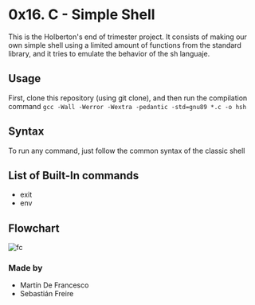 # 0x16. C - Simple Shell #
This is the Holberton's end of trimester project. It consists of making our own simple shell using a limited amount of functions from the standard library, and it tries to emulate the behavior of the sh languaje.

## Usage ##
First, clone this repository (using git clone), and then run the compilation command `gcc -Wall -Werror -Wextra -pedantic -std=gnu89 *.c -o hsh`

## Syntax ##
To run any command, just follow the common syntax of the classic shell

## List of Built-In commands ##
* exit
* env

## Flowchart ##
![fc](https://i.postimg.cc/brK6CPjj/flow.png)

### Made by ###
* Martín De Francesco
* Sebastián Freire
